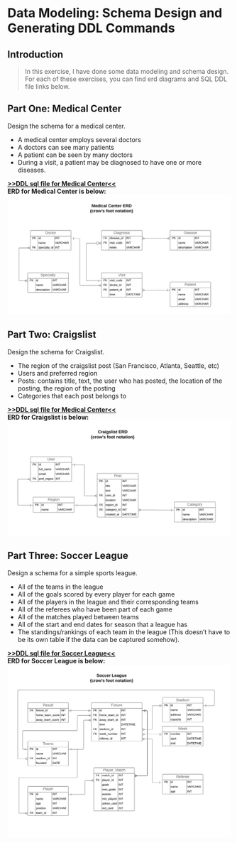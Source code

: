 # Data Modeling: Schema Design and Generating DDL Commands

## Introduction

> In this exercise, I have done some data modeling and schema design. For each of these exercises, you can find erd diagrams and SQL DDL file links below.

## Part One: Medical Center

Design the schema for a medical center.

* A medical center employs several doctors
* A doctors can see many patients
* A patient can be seen by many doctors
* During a visit, a patient may be diagnosed to have one or more diseases.

**[>>DDL sql file for Medical Center<<](ddl_sql/Medical_Center_DDL.sql)**  
  **ERD for Medical Center is below:**   
![ERD for Medical Center](docs/Medical.jpeg)

## Part Two: Craigslist

Design the schema for Craigslist.

* The region of the craigslist post (San Francisco, Atlanta, Seattle, etc)
* Users and preferred region
* Posts: contains title, text, the user who has posted, the location of the posting, the region of the posting
* Categories that each post belongs to

**[>>DDL sql file for Medical Center<<](ddl_sql/Craigslist_DDL.sql)**   
  **ERD for Craigslist is below:**   
![ERD for Craigslist](docs/Craigslist.jpeg)

## Part Three: Soccer League

Design a schema for a simple sports league. 

* All of the teams in the league
* All of the goals scored by every player for each game
* All of the players in the league and their corresponding teams
* All of the referees who have been part of each game
* All of the matches played between teams
* All of the start and end dates for season that a league has
* The standings/rankings of each team in the league (This doesn’t have to be its own table if the data can be captured somehow).

**[>>DDL sql file for Soccer League<<](ddl_sql/Soccer_League_DDL.sql)**   
  **ERD for Soccer League is below:**
![ERD for Soccer League](docs/Soccer.jpeg)
